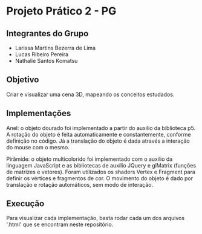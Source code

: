 # Projeto Prático 2 - PG

## Integrantes do Grupo
* Larissa Martins Bezerra de Lima
* Lucas Ribeiro Pereira
* Nathalie Santos Komatsu

## Objetivo
Criar e visualizar uma cena 3D, mapeando os conceitos estudados.

## Implementações

Anel: o objeto dourado foi implementado a partir do auxilio da biblioteca p5. A rotação do objeto é feita automaticamente e constantemente, conforme definição no código. Já a translação do objeto é dada através a interação do mouse com o mesmo.

Pirâmide: o objeto multicolorido foi implementado com o auxilio da linguagem JavaScript e as bibliotecas de auxílio JQuery e glMatrix (funções de matrizes e vetores). Foram utilizados os shaders Vertex e Fragment para definir os vértices e fragmentos de cor. O movimento do objeto é dado por translação e rotação automáticos, sem modo de interação.

## Execução

Para visualizar cada implementação, basta rodar cada um dos arquivos '.html' que se encontram neste repositório.